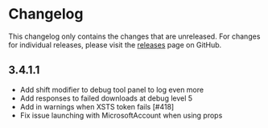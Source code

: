 # Changelog

This changelog only contains the changes that are unreleased. For changes for individual releases, please visit the
[releases](https://github.com/ATLauncher/ATLauncher/releases) page on GitHub.

## 3.4.1.1

- Add shift modifier to debug tool panel to log even more
- Add responses to failed downloads at debug level 5
- Add in warnings when XSTS token fails [#418]
- Fix issue launching with MicrosoftAccount when using props
